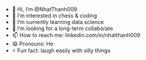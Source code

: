- 👋 Hi, I’m @NhatThanh009
- 👀 I’m interested in chess & coding
- 🌱 I’m currently learning data science
- 💞️ I’m looking for a long-term collaborate
- 📫 How to reach me: linkedin.com/in/nhatthanh009
- 😄 Pronouns: He
- ⚡ Fun fact: laugh easily with silly things

<!---
NhatThanh009/NhatThanh009 is a ✨ special ✨ repository because its `AbtMe.md` (this file) appears on your GitHub profile.
You can click the Preview link to take a look at your changes.
--->

